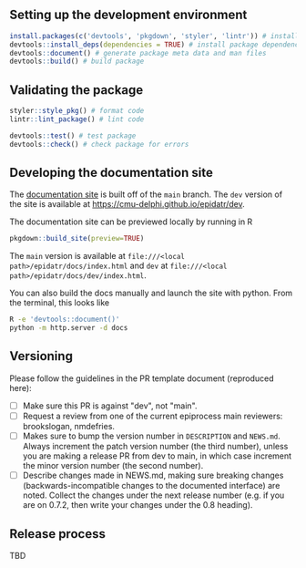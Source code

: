 ## Setting up the development environment

```r
install.packages(c('devtools', 'pkgdown', 'styler', 'lintr')) # install dev dependencies
devtools::install_deps(dependencies = TRUE) # install package dependencies
devtools::document() # generate package meta data and man files
devtools::build() # build package
```

## Validating the package

```r
styler::style_pkg() # format code
lintr::lint_package() # lint code

devtools::test() # test package
devtools::check() # check package for errors
```

## Developing the documentation site

The [documentation site](https://cmu-delphi.github.io/epidatr/) is built off of the `main` branch. The `dev` version of the site is available at https://cmu-delphi.github.io/epidatr/dev.

The documentation site can be previewed locally by running in R

```r
pkgdown::build_site(preview=TRUE)
```

The `main` version is available at `file:///<local path>/epidatr/docs/index.html` and `dev` at `file:///<local path>/epidatr/docs/dev/index.html`.

You can also build the docs manually and launch the site with python. From the terminal, this looks like
```bash
R -e 'devtools::document()'
python -m http.server -d docs
```

## Versioning

Please follow the guidelines in the PR template document (reproduced here):

-   [ ] Make sure this PR is against "dev", not "main".
-   [ ] Request a review from one of the current epiprocess main reviewers:
        brookslogan, nmdefries.
-   [ ] Makes sure to bump the version number in `DESCRIPTION` and `NEWS.md`.
        Always increment the patch version number (the third number), unless you are
        making a release PR from dev to main, in which case increment the minor
        version number (the second number).
-   [ ] Describe changes made in NEWS.md, making sure breaking changes
        (backwards-incompatible changes to the documented interface) are noted.
        Collect the changes under the next release number (e.g. if you are on
        0.7.2, then write your changes under the 0.8 heading).

## Release process

TBD
